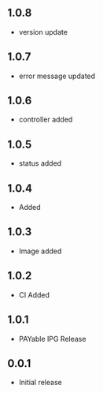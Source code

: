 ## 1.0.8

* version update

## 1.0.7

* error message updated

## 1.0.6

* controller added

## 1.0.5

* status added

## 1.0.4

* Added

## 1.0.3

* Image added

## 1.0.2

* CI Added

## 1.0.1

* PAYable IPG Release

## 0.0.1

* Initial release
